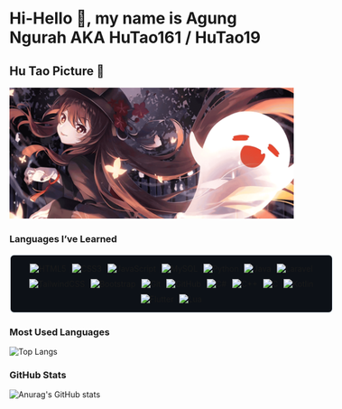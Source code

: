 # Hi-Hello 👋, my name is Agung Ngurah AKA HuTao161 / HuTao19 

<!--
**HuTao161/HuTao161** is a ✨ _special_ ✨ repository because its `README.md` (this file) appears on your GitHub profile.

Here are some ideas to get you started:

- 🔭 I’m currently working on ...
- 🌱 I’m currently learning ...
- 👯 I’m looking to collaborate on ...
- 🤔 I’m looking for help with ...
- 💬 Ask me about ...
- 📫 How to reach me: ...
- 😄 Pronouns: ...
- ⚡ Fun fact: ...
-->
## Hu Tao Picture 🦋
![Agung Ngurah](images/hutao-ban.png)

### Languages I’ve Learned

<div style="display: flex; flex-wrap: wrap; justify-content: center; gap: 10px; background-color: #0d1117; padding: 15px; border-radius: 8px; border: 2px solid #f0f6fc; width: 540px; margin: 0 auto;">
  <!-- HTML5 -->
  <img src="https://img.shields.io/badge/HTML5-E34F26?style=flat&logo=html5&logoColor=white" alt="HTML5" />
  
  <!-- CSS3 -->
  <img src="https://img.shields.io/badge/CSS3-1572B6?style=flat&logo=css3&logoColor=white" alt="CSS3" />

  <!-- JavaScript -->
  <img src="https://img.shields.io/badge/JavaScript-F7DF1E?style=flat&logo=javascript&logoColor=black" alt="JavaScript" />
  
  <!-- MySQL -->
  <img src="https://img.shields.io/badge/MySQL-4479A1?style=flat&logo=mysql&logoColor=white" alt="MySQL" />
  
  <!-- Python -->
  <img src="https://img.shields.io/badge/Python-3776AB?style=flat&logo=python&logoColor=white" alt="Python" />
  
  <!-- Java -->
  <img src="https://img.shields.io/badge/Java-007396?style=flat&logo=java&logoColor=white" alt="Java" />
  
  <!-- Laravel -->
  <img src="https://img.shields.io/badge/Laravel-EF4135?style=flat&logo=laravel&logoColor=white" alt="Laravel" />
  
  <!-- TailwindCSS -->
  <img src="https://img.shields.io/badge/TailwindCSS-38B2AC?style=flat&logo=tailwindcss&logoColor=white" alt="TailwindCSS" />
  
  <!-- Bootstrap -->
  <img src="https://img.shields.io/badge/Bootstrap-563D7C?style=flat&logo=bootstrap&logoColor=white" alt="Bootstrap" />
  
  <!-- Git -->
  <img src="https://img.shields.io/badge/Git-F05032?style=flat&logo=git&logoColor=white" alt="Git" />
  
  <!-- GitHub -->
  <img src="https://img.shields.io/badge/GitHub-181717?style=flat&logo=github&logoColor=white" alt="GitHub" />
  
  <!-- C# -->
  <img src="https://img.shields.io/badge/C%23-239120?style=flat&logo=c-sharp&logoColor=white" alt="C#" />
  
  <!-- C++ -->
  <img src="https://img.shields.io/badge/C++-00599C?style=flat&logo=cplusplus&logoColor=white" alt="C++" />
  
  <!-- C -->
  <img src="https://img.shields.io/badge/C-A8B9CC?style=flat&logo=c&logoColor=black" alt="C" />
  
  <!-- Kotlin -->
  <img src="https://img.shields.io/badge/Kotlin-0095D5?style=flat&logo=kotlin&logoColor=white" alt="Kotlin" />
  
  <!-- Flutter -->
  <img src="https://img.shields.io/badge/Flutter-02569B?style=flat&logo=flutter&logoColor=white" alt="Flutter" />
  
  <!-- Lua -->
  <img src="https://img.shields.io/badge/Lua-2C2D72?style=flat&logo=lua&logoColor=white" alt="Lua" />
</div>

### Most Used Languages
![Top Langs](https://github-readme-stats.vercel.app/api/top-langs/?username=HuTao161&layout=compact&langs_count=6&hide_title=true)

### GitHub Stats
![Anurag's GitHub stats](https://github-readme-stats.vercel.app/api?username=HuTao161&show_icons=true&count_private=true&hide=prs&hide_title=true)




